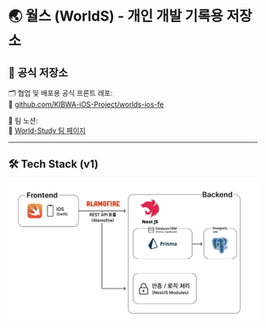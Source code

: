 # 🌏 월스 (WorldS) - 개인 개발 기록용 저장소

## 📌 공식 저장소
🗂️ 협업 및 배포용 공식 프론트 레포:  
  🔗 [github.com/KIBWA-iOS-Project/worlds-ios-fe](https://github.com/KIBWA-iOS-Project/worlds-ios-fe.git)

📒 팀 노션:  
 🔗 [World-Study 팀 페이지](https://www.notion.so/World-Study-_-01-224800c9877b803594a0d2782cb0df66?source=copy_link)

---
## 🛠️ Tech Stack (v1)
![기술 아키텍쳐](assets/archi.png)

